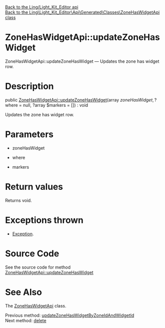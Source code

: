 [Back to the Ling/Light_Kit_Editor api](https://github.com/lingtalfi/Light_Kit_Editor/blob/master/doc/api/Ling/Light_Kit_Editor.md)<br>
[Back to the Ling\Light_Kit_Editor\Api\Generated\Classes\ZoneHasWidgetApi class](https://github.com/lingtalfi/Light_Kit_Editor/blob/master/doc/api/Ling/Light_Kit_Editor/Api/Generated/Classes/ZoneHasWidgetApi.md)


ZoneHasWidgetApi::updateZoneHasWidget
================



ZoneHasWidgetApi::updateZoneHasWidget — Updates the zone has widget row.




Description
================


public [ZoneHasWidgetApi::updateZoneHasWidget](https://github.com/lingtalfi/Light_Kit_Editor/blob/master/doc/api/Ling/Light_Kit_Editor/Api/Generated/Classes/ZoneHasWidgetApi/updateZoneHasWidget.md)(array $zoneHasWidget, ?$where = null, ?array $markers = []) : void




Updates the zone has widget row.




Parameters
================


- zoneHasWidget

    

- where

    

- markers

    


Return values
================

Returns void.


Exceptions thrown
================

- [Exception](http://php.net/manual/en/class.exception.php).&nbsp;







Source Code
===========
See the source code for method [ZoneHasWidgetApi::updateZoneHasWidget](https://github.com/lingtalfi/Light_Kit_Editor/blob/master/Api/Generated/Classes/ZoneHasWidgetApi.php#L265-L268)


See Also
================

The [ZoneHasWidgetApi](https://github.com/lingtalfi/Light_Kit_Editor/blob/master/doc/api/Ling/Light_Kit_Editor/Api/Generated/Classes/ZoneHasWidgetApi.md) class.

Previous method: [updateZoneHasWidgetByZoneIdAndWidgetId](https://github.com/lingtalfi/Light_Kit_Editor/blob/master/doc/api/Ling/Light_Kit_Editor/Api/Generated/Classes/ZoneHasWidgetApi/updateZoneHasWidgetByZoneIdAndWidgetId.md)<br>Next method: [delete](https://github.com/lingtalfi/Light_Kit_Editor/blob/master/doc/api/Ling/Light_Kit_Editor/Api/Generated/Classes/ZoneHasWidgetApi/delete.md)<br>

